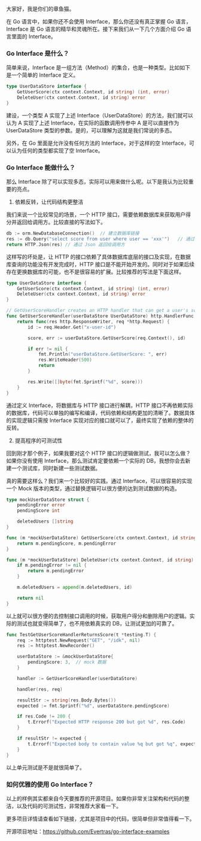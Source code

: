 大家好，我是你们的章鱼猫。

在 Go 语言中，如果你还不会使用 Interface，那么你还没有真正掌握 Go 语言，Interface 是 Go 语言的精华和灵魂所在。接下来我们从一下几个方面介绍 Go 语言里面的 Interface。

### Go Interface 是什么？

简单来说，Interface 是一组方法（Method）的集合，也是一种类型。比如如下是一个简单的 Interface 定义。

```go
type UserDataStore interface {
	GetUserScore(ctx context.Context, id string) (int, error)
	DeleteUser(ctx context.Context, id string) error
}
```

建设，一个类型 A 实现了上述 Interface（UserDataStore）的方法，我们就可以认为 A 实现了上述 Interface，在实际的函数调用传参中 A 是可以直接作为 UserDataStore 类型的参数。是的，可以理解为这就是我们常说的多态。

另外，在 Go 里面是允许没有任何方法的 Interface，对于这样的空 Interface，可以认为任何的类型都实现了空 Interface。

### Go Interface 能做什么？

那么 Interface 除了可以实现多态，实际可以用来做什么呢。以下是我认为比较重要的亮点。

1. 依赖反转，让代码结构更整洁

我们来说一个比较常见的场景，一个 HTTP 接口，需要依赖数据库来获取用户得分并返回给调用方。比较直接的写法如下。

```go
db := orm.NewDatabaseConnection()  // 建立数据库链接
res := db.Query("select score from user where user == 'xxx'")   // 通过 SQL 语句查询数据
return HTTP.Json(res) // 通过 Json 返回给调用方
```

这样写的坏处是，让 HTTP 的接口依赖了具体数据库底层的接口及实现，在数据库查询的功能没有开发完成时，HTTP 接口是不能开始开发的。同时对于如果后续存在更换数据库的可能，也不是很容易的扩展。比较推荐的写法是下面这样。

```go
type UserDataStore interface {
	GetUserScore(ctx context.Context, id string) (int, error)
	DeleteUser(ctx context.Context, id string) error
}

// GetUserScoreHandler creates an HTTP handler that can get a user's score
func GetUserScoreHandler(userDataStore UserDataStore) http.HandlerFunc {
	return func(res http.ResponseWriter, req *http.Request) {
		id := req.Header.Get("x-user-id")

		score, err := userDataStore.GetUserScore(req.Context(), id)

		if err != nil {
			fmt.Println("userDataStore.GetUserScore: ", err)
			res.WriteHeader(500)
			return
		}

		res.Write([]byte(fmt.Sprintf("%d", score)))
	}
}
```

通过定义 Interface，将数据库与 HTTP 接口进行解耦，HTTP 接口不再依赖实际的数据库，代码可以单独的编写和编译，代码依赖和结构更加的清晰了。数据具体的实现逻辑只需按 Interface 实现对应的接口就可以了，最终实现了依赖的整体的反转。

2. 提高程序的可测试性

回到刚才那个例子，如果我要对这个 HTTP 接口的逻辑做测试，我可以怎么做？如果你没有使用 Interface，那么测试肯定要依赖一个实际的 DB，我想你会去新建一个测试库，同时新建一些测试数据。

真的需要这样么？我们来一个比较好的实践。通过 Interface，可以很容易的实现一个 Mock 版本的类型，通过替换逻辑可以很方便的达到测试数据的构造。

```go 
type mockUserDataStore struct {
	pendingError error
	pendingScore int

	deletedUsers []string
}

func (m *mockUserDataStore) GetUserScore(ctx context.Context, id string) (int, error) {
	return m.pendingScore, m.pendingError
}

func (m *mockUserDataStore) DeleteUser(ctx context.Context, id string) error {
	if m.pendingError != nil {
		return m.pendingError
	}

	m.deletedUsers = append(m.deletedUsers, id)

	return nil
}
```

以上就可以很方便的去控制接口调用的时候，获取用户得分和删除用户的逻辑。实际的测试也就变得简单了，也不用依赖真实的 DB，让测试更加的可靠了。

```go
func TestGetUserScoreHandlerReturnsScore(t *testing.T) {
	req := httptest.NewRequest("GET", "/idk", nil)
	res := httptest.NewRecorder()

	userDataStore := &mockUserDataStore{
		pendingScore: 3,  // mock 数据
	}

	handler := GetUserScoreHandler(userDataStore)

	handler(res, req)

	resultStr := string(res.Body.Bytes())
	expected := fmt.Sprintf("%d", userDataStore.pendingScore)

	if res.Code != 200 {
		t.Errorf("Expected HTTP response 200 but got %d", res.Code)
	}

	if resultStr != expected {
		t.Errorf("Expected body to contain value %q but got %q", expected, resultStr)
	}
}
```

以上单元测试是不是就很简单了。

### 如何优雅的使用 Go Interface？

以上的样例其实都来自今天要推荐的开源项目。如果你非常关注架构和代码的整洁，以及代码的可测试性，非常推荐大家看一下。

更多项目详情请查看如下链接，尤其是项目中的代码，很简单但非常值得看一下。

开源项目地址：https://github.com/Evertras/go-interface-examples